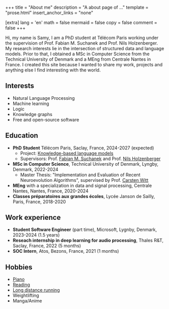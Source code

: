 +++
title = "About me"
description = "A about page of ..."
template = "prose.html"
insert_anchor_links = "none"

[extra]
lang = 'en'
math = false
mermaid = false
copy = false
comment = false
+++

Hi, my name is Samy, I am a PhD student at Télécom Paris working under the supervision of Prof. Fabian M. Suchanek and Prof. Nils Holzenberger.
My research interests lie in the intersection of structured data and language models.
Prior to that, I obtained a MSc in Computer Science from the Technical University of Denmark and a MEng from Centrale Nantes in France.
I created this site because I wanted to share my work, projects and anything else I find interesting with the world.

## Interests

* Natural Language Processing
* Machine learning
* Logic
* Knowledge graphs
* Free and open-source software

## Education

* **PhD Student** Télécom Paris, Saclay, France, 2024-2027 (expected)
    * Project: [Knowledge-based language models](https://suchanek.name/work/research/kb-lm/index.html)
    * Supervisors: Prof. [Fabian M. Suchanek](https://suchanek.name/) and Prof. [Nils Holzenberger](https://perso.telecom-paristech.fr/holzenberger)
* **MSc in Computer Science**, Technical University of Denmark, Lyngby, Denmark, 2022-2024
    * Master Thesis: "Implementation and Evaluation of Recent Neuroevolution Algorithms", supervised by Prof. [Carsten Witt](https://www.imm.dtu.dk/~cawi/)
* **MEng** with a specialization in data and signal processing, Centrale Nantes, Nantes, France, 2020-2024
* **Classes préparatoires aux grandes écoles**, Lycée Janson de Sailly, Paris, France, 2018-2020

## Work experience

* **Student Software Engineer** (part time), Microsoft, Lygnby, Denmark, 2023-2024 (1.5 years)
* **Reseach internship in deep learning for audio processing**, Thales R&T, Saclay, France, 2022 (5 months)
* **SOC Intern**, Atos, Bezons, France, 2021 (1 months)

## Hobbies

* [Piano](/blog/piano)
* [Reading](/blog/books)
* [Long distance running](https://www.strava.com/athletes/126848062)
* Weightlifting
* Manga/Anime
